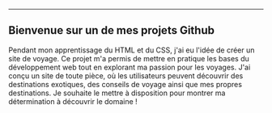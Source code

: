 --------------------------------------
Bienvenue sur un de mes projets Github
--------------------------------------

Pendant mon apprentissage du HTML et du CSS, j'ai eu l'idée de créer un site de voyage. 
Ce projet m'a permis de mettre en pratique les bases du développement web tout en explorant ma passion pour les voyages. 
J'ai conçu un site de toute pièce, où les utilisateurs peuvent découvrir des destinations exotiques, des conseils de voyage ainsi que mes propres destinations. 
Je souhaite le mettre à disposition pour montrer ma détermination à découvrir le domaine !

